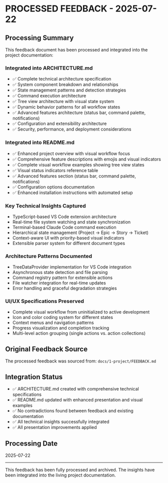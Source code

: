 # PROCESSED FEEDBACK - 2025-07-22

## Processing Summary

This feedback document has been processed and integrated into the project documentation:

### Integrated into ARCHITECTURE.md
- ✅ Complete technical architecture specification
- ✅ System component breakdown and relationships
- ✅ State management patterns and detection strategies
- ✅ Command execution architecture
- ✅ Tree view architecture with visual state system
- ✅ Dynamic behavior patterns for all workflow states
- ✅ Advanced features architecture (status bar, command palette, notifications)
- ✅ Configuration and extensibility architecture
- ✅ Security, performance, and deployment considerations

### Integrated into README.md
- ✅ Enhanced project overview with visual workflow focus
- ✅ Comprehensive feature descriptions with emojis and visual indicators
- ✅ Complete visual workflow examples showing tree view states
- ✅ Visual status indicators reference table
- ✅ Advanced features section (status bar, command palette, notifications)
- ✅ Configuration options documentation
- ✅ Enhanced installation instructions with automated setup

### Key Technical Insights Captured
- TypeScript-based VS Code extension architecture
- Real-time file system watching and state synchronization
- Terminal-based Claude Code command execution
- Hierarchical state management (Project → Epic → Story → Ticket)
- Context-aware UI with priority-based visual indicators
- Extensible parser system for different document types

### Architecture Patterns Documented
- TreeDataProvider implementation for VS Code integration
- Asynchronous state detection and file parsing
- Command registry pattern for extensible actions
- File watcher integration for real-time updates
- Error handling and graceful degradation strategies

### UI/UX Specifications Preserved
- Complete visual workflow from uninitialized to active development
- Icon and color coding system for different states
- Context menus and navigation patterns
- Progress visualization and completion tracking
- Multi-level action grouping (single actions vs. action collections)

## Original Feedback Source
The processed feedback was sourced from: `docs/1-project/FEEDBACK.md`

## Integration Status
- ✅ ARCHITECTURE.md created with comprehensive technical specifications
- ✅ README.md updated with enhanced presentation and visual examples
- ✅ No contradictions found between feedback and existing documentation
- ✅ All technical insights successfully integrated
- ✅ All presentation improvements applied

## Processing Date
2025-07-22

---

This feedback has been fully processed and archived. The insights have been integrated into the living project documentation.